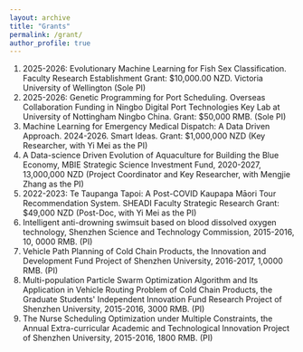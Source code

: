 ```yaml
---
layout: archive
title: "Grants"
permalink: /grant/
author_profile: true
---
```

<ol>
<li>2025-2026: Evolutionary Machine Learning for Fish Sex Classification. Faculty Research Establishment Grant: $10,000.00 NZD. Victoria University of Wellington (Sole PI)</li>
<li>2025-2026: Genetic Programming for Port Scheduling. Overseas Collaboration Funding in Ningbo Digital Port Technologies Key Lab at University of Nottingham Ningbo China. Grant: $50,000 RMB. (Sole PI)</li>
<li> Machine Learning for Emergency Medical Dispatch: A Data Driven Approach. 2024-2026. Smart Ideas. Grant: $1,000,000 NZD (Key Researcher, with Yi Mei as the PI)</li>
<li> A Data-science Driven Evolution of Aquaculture for Building the Blue Economy, MBIE Strategic Science Investment Fund, 2020-2027, 13,000,000 NZD (Project Coordinator and Key Researcher, with Mengjie Zhang as the PI)</li>
<li>2022-2023: Te Taupanga Tapoi: A Post-COVID Kaupapa Māori Tour Recommendation System. SHEADI Faculty Strategic Research Grant: $49,000 NZD (Post-Doc, with Yi Mei as the PI)</li>
<li> Intelligent anti-drowning swimsuit based on blood dissolved oxygen technology, Shenzhen Science and Technology Commission, 2015-2016, 10, 0000 RMB. (PI)</li>
<li> Vehicle Path Planning of Cold Chain Products, the Innovation and Development Fund Project of Shenzhen University, 2016-2017, 1,0000 RMB. (PI)</li>  
<li> Multi-population Particle Swarm Optimization Algorithm and Its Application in Vehicle Routing Problem of Cold Chain Products, the Graduate Students' Independent Innovation Fund Research Project of Shenzhen University, 2015-2016, 3000 RMB. (PI)</li>   
<li> The Nurse Scheduling Optimization under Multiple Constraints, the Annual Extra-curricular Academic and Technological Innovation Project of Shenzhen University, 2015-2016, 1800 RMB. (PI)</li>
</ol>


